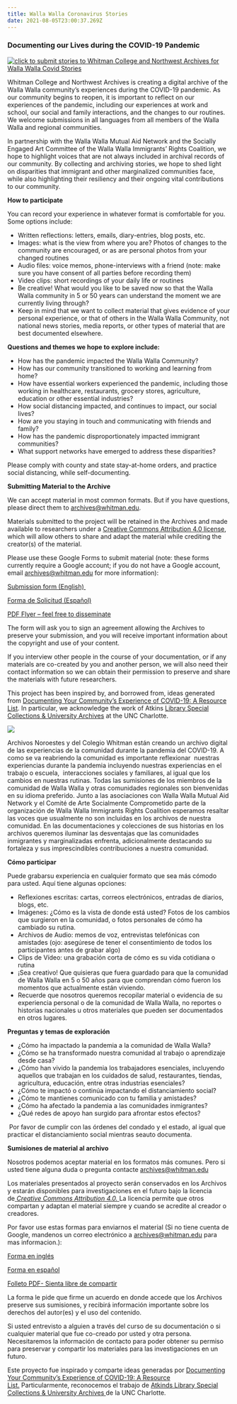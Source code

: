 ```yaml
---
title: Walla Walla Coronavirus Stories
date: 2021-08-05T23:00:37.269Z
---
```

<div class="pull-left">

### Documenting our Lives during the COVID-19 Pandemic

[![click to submit stories to Whitman College and Northwest Archives for Walla Walla Covid Stories](/archives/images/Coronavirus-stories-banner_3.png)](https://forms.gle/V4geLUexVSN6Qjt27)

Whitman College and Northwest Archives is creating a digital archive of the Walla Walla community’s experiences during the COVID-19 pandemic. As our community begins to reopen, it is important to reflect on our experiences of the pandemic, including our experiences at work and school, our social and family interactions, and the changes to our routines. We welcome submissions in all languages from all members of the Walla Walla and regional communities.

In partnership with the Walla Walla Mutual Aid Network and the Socially Engaged Art Committee of the Walla Walla Immigrants’ Rights Coalition, we hope to highlight voices that are not always included in archival records of our community. By collecting and archiving stories, we hope to shed light on disparities that immigrant and other marginalized communities face, while also highlighting their resiliency and their ongoing vital contributions to our community. 

**How to participate**

You can record your experience in whatever format is comfortable for you. Some options include: 

* Written reflections: letters, emails, diary-entries, blog posts, etc.
* Images: what is the view from where you are? Photos of changes to the community are encouraged, or as are personal photos from your changed routines
* Audio files: voice memos, phone-interviews with a friend (note: make sure you have consent of all parties before recording them)
* Video clips: short recordings of your daily life or routines
* Be creative! What would you like to be saved now so that the Walla Walla community in 5 or 50 years can understand the moment we are currently living through? 
* Keep in mind that we want to collect material that gives evidence of your personal experience, or that of others in the Walla Walla Community, not national news stories, media reports, or other types of material that are best documented elsewhere.

**Questions and themes we hope to explore include:**

* How has the pandemic impacted the Walla Walla Community?
* How has our community transitioned to working and learning from home?
* How have essential workers experienced the pandemic, including those working in healthcare, restaurants, grocery stores, agriculture, education or other essential industries?
* How social distancing impacted, and continues to impact, our social lives?
* How are you staying in touch and communicating with friends and family?
* How has the pandemic disproportionately impacted immigrant communities? 
* What support networks have emerged to address these disparities?

Please comply with county and state stay-at-home orders, and practice social distancing, while self-documenting. 

**Submitting Material to the Archive**

We can accept material in most common formats. But if you have questions, please direct them to archives@whitman.edu.

Materials submitted to the project will be retained in the Archives and made available to researchers under a [Creative Commons Attribution 4.0 license](https://creativecommons.org/licenses/by/4.0/), which will allow others to share and adapt the material while crediting the creator(s) of the material.

Please use these Google Forms to submit material (note: these forms currently require a Google account; if you do not have a Google account, email archives@whitman.edu for more information):

[Submission form (English) ](https://forms.gle/V4geLUexVSN6Qjt27)

[Forma de Solicitud (Español)](https://forms.gle/JAVU4owbasX8bh289)

[PDF Flyer – feel free to disseminate](https://drive.google.com/file/d/1IJTiOmPyg1hNN7QeF_RduVeZ32NptbzA/view?usp=sharing)

The form will ask you to sign an agreement allowing the Archives to preserve your submission, and you will receive important information about the copyright and use of your content.

If you interview other people in the course of your documentation, or if any materials are co-created by you and another person, we will also need their contact information so we can obtain their permission to preserve and share the materials with future researchers. 

This project has been inspired by, and borrowed from, ideas generated from [Documenting Your Community’s Experience of COVID-19: A Resource List](https://docs.google.com/document/d/1OSYGg9o9MEuSAalYEOD8FZjKNJsnX07cKIkv4P6QiJk/edit?pli=1). In particular, we acknowledge the work of Atkins [Library Special Collections & University Archives](https://library.uncc.edu/contribute-your-stories-covid-19-outbreak) at the UNC Charlotte.
</div>

<div class="pull-right">

[![](/archives/images/Spanish-Coronavirus-stories-banner.png)](https://forms.gle/JAVU4owbasX8bh289)


Archivos Noroestes y del Colegio Whitman están creando un archivo digital de las experiencias de la comunidad durante la pandemia del COVID-19. A como se va reabriendo la comunidad es importante reflexionar  nuestras experiencias durante la pandemia incluyendo nuestras experiencias en el trabajo o escuela,  interacciones sociales y familiares, al igual que los cambios en nuestras rutinas. Todas las sumisiones de los miembros de la comunidad de Walla Walla y otras comunidades regionales son bienvenidas en su idioma preferido. Junto a las asociaciones con Walla Walla Mutual Aid Network y el Comité de Arte Socialmente Comprometido parte de la organización de Walla Walla Immigrants Rights Coalition esperamos resaltar las voces que usualmente no son incluidas en los archivos de nuestra comunidad. En las documentaciones y colecciones de sus historias en los archivos queremos iluminar las desventajas que las comunidades inmigrantes y marginalizadas enfrenta, adicionalmente destacando su fortaleza y sus imprescindibles contribuciones a nuestra comunidad. 

**Cómo participar**

Puede grabarsu experiencia en cualquier formato que sea más cómodo para usted. Aquí tiene algunas opciones:

* Reflexiones escritas: cartas, correos electrónicos, entradas de diarios, blogs, etc.
* Imágenes: ¿Cómo es la vista de donde está usted? Fotos de los cambios que surgieron en la comunidad, o fotos personales de cómo ha cambiado su rutina.
* Archivos de Audio: memos de voz, entrevistas telefónicas con amistades (ojo: asegúrese de tener el consentimiento de todos los participantes antes de grabar algo)
* Clips de Vídeo: una grabación corta de cómo es su vida cotidiana o rutina
* ¡Sea creativo! Que quisieras que fuera guardado para que la comunidad de Walla Walla en 5 o 50 años para que comprendan cómo fueron los momentos que actualmente están viviendo.
* Recuerde que nosotros queremos recopilar material o evidencia de su experiencia personal o de la comunidad de Walla Walla, no reportes o historias nacionales u otros materiales que pueden ser documentados en otros lugares.

**Preguntas y temas de exploración**

* ¿Cómo ha impactado la pandemia a la comunidad de Walla Walla?
* ¿Cómo se ha transformado nuestra comunidad al trabajo o aprendizaje desde casa?
* ¿Cómo han vivido la pandemia los trabajadores esenciales, incluyendo aquellos que trabajan en los cuidados de salud, restaurantes, tiendas, agricultura, educación, entre otras industrias esenciales?
* ¿Cómo te impactó o continúa impactando el distanciamiento social?
* ¿Cómo te mantienes comunicado con tu familia y amistades?
* ¿Cómo ha afectado la pandemia a las comunidades inmigrantes?
* ¿Qué redes de apoyo han surgido para afrontar estos efectos?

 Por favor de cumplir con las órdenes del condado y el estado, al igual que practicar el distanciamiento social mientras seauto documenta.

**Sumisiones de material al archivo**

Nosotros podemos aceptar material en los formatos más comunes. Pero si usted tiene alguna duda o pregunta contacte archives@whitman.edu

Los materiales presentados al proyecto serán conservados en los Archivos y estarán disponibles para investigaciones en el futuro bajo la licencia de[ *Creative Commons Attribution 4.0.* ](https://creativecommons.org/licenses/by/4.0/)La licencia permite que otros compartan y adaptan el material siempre y cuando se acredite al creador o creadores.

Por favor use estas formas para enviarnos el material (Si no tiene cuenta de Google, mandenos un correo electrónico a [archives@whitman.edu](mailto:archives@Whitman.edu) para mas informacion.):

[Forma en inglés](https://forms.gle/V4geLUexVSN6Qjt27)

[Forma en español](https://forms.gle/JAVU4owbasX8bh289)

[Folleto PDF- Sienta libre de compartir](https://drive.google.com/file/d/1sS4f6Kcc1UR6D8PFpy1m3q6KWWq70ofi/view?usp=sharing)

La forma le pide que firme un acuerdo en donde accede que los Archivos preserve sus sumisiones, y recibirá información importante sobre los derechos del autor(es) y el uso del contenido.

Si usted entrevisto a alguien a través del curso de su documentación o si cualquier material que fue co-creado por usted y otra persona. Necesitaremos la información de contacto para poder obtener su permiso para preservar y compartir los materiales para las investigaciones en un futuro.

Este proyecto fue inspirado y comparte ideas generadas por [Documenting Your Community’s Experience of COVID-19: A Resource List.](https://docs.google.com/document/d/1OSYGg9o9MEuSAalYEOD8FZjKNJsnX07cKIkv4P6QiJk/edit?pli=1) Particularmente, reconocemos el trabajo de [Atkinds Library Special Collections & University Archives ](https://library.uncc.edu/contribute-your-stories-covid-19-outbreak)de la UNC Charlotte.

</div>